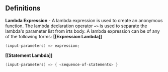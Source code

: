 ## Definitions
**Lambda Expression** - A lambda expression is used to create an anonymous function. The lambda declaration operator `=>` is used to separate the lambda's parameter list from irts body. A lambda expression can be of any of the following forms:
**[[Expression Lambda]]**
```C#
(input-parameters) => expression;
```
**[[Statement Lambda]]**
```C#
(input-parameters) => { <sequence-of-statements> }
```
